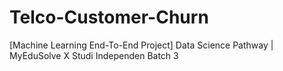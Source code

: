 # Telco-Customer-Churn
[Machine Learning End-To-End Project] Data Science Pathway | MyEduSolve X Studi Independen Batch 3
